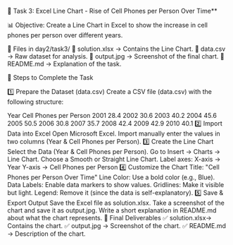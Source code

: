 📌 Task 3: Excel Line Chart - Rise of Cell Phones per Person Over Time**

📊 Objective: Create a Line Chart in Excel to show the increase in cell phones per person over different years.

📁 Files in day2/task3/ 📂 solution.xlsx → Contains the Line Chart.
📂 data.csv → Raw dataset for analysis.
📂 output.jpg → Screenshot of the final chart.
📂 README.md → Explanation of the task.

📌 Steps to Complete the Task

1️⃣ Prepare the Dataset (data.csv) Create a CSV file (data.csv) with the following structure:

Year	Cell Phones per Person
2001     28.4
2002     30.6
2003     40.2
2004     45.6
2005     50.5
2006     30.8
2007     35.7
2008     42.4
2009     42.9
2010     40.1
2️⃣ Import Data into Excel
Open Microsoft Excel.
Import manually enter the values in two columns (Year & Cell Phones per Person).
3️⃣ Create the Line Chart
Select the Data (Year & Cell Phones per Person).
Go to Insert → Charts → Line Chart.
Choose a Smooth or Straight Line Chart.
Label axes:
X-axis → Year
Y-axis → Cell Phones per Person
4️⃣ Customize the Chart
Title: "Cell Phones per Person Over Time"
Line Color: Use a bold color (e.g., Blue).
Data Labels: Enable data markers to show values.
Gridlines: Make it visible but light.
Legend: Remove it (since the data is self-explanatory).
5️⃣ Save & Export Output
Save the Excel file as solution.xlsx.
Take a screenshot of the chart and save it as output.jpg.
Write a short explanation in README.md about what the chart represents.
📌 Final Deliverables
✅ solution.xlsx→ Contains the chart.
✅ output.jpg → Screenshot of the chart.
✅ README.md → Description of the chart.

